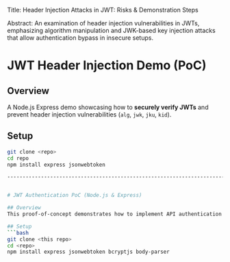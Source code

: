 Title: Header Injection Attacks in JWT: Risks & Demonstration Steps

Abstract:
An examination of header injection vulnerabilities in JWTs, emphasizing algorithm manipulation and JWK-based key injection attacks that allow authentication bypass in insecure setups.

# JWT Header Injection Demo (PoC)

## Overview
A Node.js Express demo showcasing how to **securely verify JWTs** and prevent header injection vulnerabilities (`alg`, `jwk`, `jku`, `kid`).

## Setup
```bash
git clone <repo>
cd repo
npm install express jsonwebtoken

--------------------------------------------------------------------------------------------------------------------------------


# JWT Authentication PoC (Node.js & Express)

## Overview  
This proof-of-concept demonstrates how to implement API authentication using JWTs in a Node.js & Express backend. It includes user registration, login, token issuance, and protected routes.

## Setup  
```bash
git clone <this repo>
cd <repo>
npm install express jsonwebtoken bcryptjs body-parser
